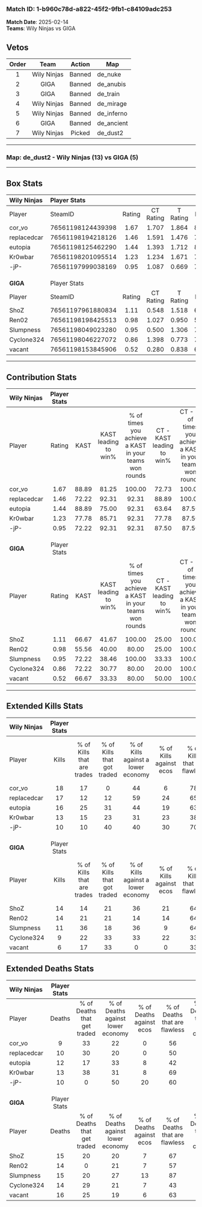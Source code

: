 ### Match ID: 1-b960c78d-a822-45f2-9fb1-c84109adc253  
**Match Date**: 2025-02-14  
**Teams**: Wily Ninjas vs GIGA  

## Vetos  

| Order | Team | Action | Map |
| :---: | :--: | :----: | --- |
| 1 | Wily Ninjas | Banned | de_nuke |
| 2 | GIGA | Banned | de_anubis |
| 3 | GIGA | Banned | de_train |
| 4 | Wily Ninjas | Banned | de_mirage |
| 5 | Wily Ninjas | Banned | de_inferno |
| 6 | GIGA | Banned | de_ancient |
| 7 | Wily Ninjas | Picked | de_dust2 |

---  

### **Map**: de_dust2 - Wily Ninjas (13) vs GIGA (5)  
---  

## Box Stats  

| **Wily Ninjas** | Player Stats      |        |           |          |       |       |       |         |        |      |     |
| :- | :- | :-: | :-: | :-: | :-: | :-: | :-: | :-: | :-: | :-: | :-: |
| Player          | SteamID           | Rating | CT Rating | T Rating | KAST  |  ADR  | Kills | Assists | Deaths | K/D  | HS% |
| cor_vo          | 76561198124439398 |  1.67  |   1.707   |  1.864   | 88.89 | 100.9 |  18   |    7    |   9    | 2.00 | 44  |
| replacedcar     | 76561198194218126 |  1.46  |   1.591   |  1.476   | 72.22 | 95.3  |  17   |    9    |   10   | 1.70 | 35  |
| eutopia         | 76561198125462290 |  1.44  |   1.393   |  1.712   | 88.89 | 84.7  |  16   |    8    |   12   | 1.33 | 68  |
| Kr0wbar         | 76561198201095514 |  1.23  |   1.234   |  1.671   | 77.78 | 100.4 |  13   |    7    |   13   | 1.00 | 46  |
| -jP-            | 76561197999038169 |  0.95  |   1.087   |  0.669   | 72.22 | 51.2  |  10   |    2    |   10   | 1.00 | 40  |
|                 |                   |        |           |          |       |       |       |         |        |      |     |
|                 |                   |        |           |          |       |       |       |         |        |      |     |
|                 |                   |        |           |          |       |       |       |         |        |      |     |
| **GIGA**        | Player Stats      |        |           |          |       |       |       |         |        |      |     |
| Player          | SteamID           | Rating | CT Rating | T Rating | KAST  |  ADR  | Kills | Assists | Deaths | K/D  | HS% |
| ShoZ            | 76561197961880834 |  1.11  |   0.548   |  1.518   | 66.67 | 94.3  |  14   |    5    |   15   | 0.93 | 50  |
| Ren02           | 76561198198425513 |  0.98  |   1.027   |  0.950   | 55.56 | 73.2  |  14   |    3    |   14   | 1.00 | 64  |
| Slumpness       | 76561198049023280 |  0.95  |   0.500   |  1.306   | 72.22 | 75.7  |  11   |    6    |   15   | 0.73 | 63  |
| Cyclone324      | 76561198046227072 |  0.86  |   1.398   |  0.773   | 72.22 | 71.6  |   9   |    5    |   14   | 0.64 | 66  |
| vacant          | 76561198153845906 |  0.52  |   0.280   |  0.838   | 66.67 | 41.2  |   6   |    5    |   16   | 0.38 | 83  |
---  

## Contribution Stats  

| **Wily Ninjas** | Player Stats |       |                      |                                                        |                           |                                                             |                          |                                                            |
| :- | :-: | :-: | :-: | :-: | :-: | :-: | :-: | :-: |
| Player          |    Rating    | KAST  | KAST leading to win% | % of times you achieve a KAST in your teams won rounds | CT - KAST leading to win% | CT - % of times you achieve a KAST in your teams won rounds | T - KAST leading to win% | T - % of times you achieve a KAST in your teams won rounds |
| cor_vo          |     1.67     | 88.89 |        81.25         |                         100.00                         |           72.73           |                           100.00                            |          100.00          |                           100.00                           |
| replacedcar     |     1.46     | 72.22 |        92.31         |                         92.31                          |           88.89           |                           100.00                            |          100.00          |                           80.00                            |
| eutopia         |     1.44     | 88.89 |        75.00         |                         92.31                          |           63.64           |                            87.50                            |          100.00          |                           100.00                           |
| Kr0wbar         |     1.23     | 77.78 |        85.71         |                         92.31                          |           77.78           |                            87.50                            |          100.00          |                           100.00                           |
| -jP-            |     0.95     | 72.22 |        92.31         |                         92.31                          |           87.50           |                            87.50                            |          100.00          |                           100.00                           |
|                 |              |       |                      |                                                        |                           |                                                             |                          |                                                            |
|                 |              |       |                      |                                                        |                           |                                                             |                          |                                                            |
|                 |              |       |                      |                                                        |                           |                                                             |                          |                                                            |
| **GIGA**        | Player Stats |       |                      |                                                        |                           |                                                             |                          |                                                            |
| Player          |    Rating    | KAST  | KAST leading to win% | % of times you achieve a KAST in your teams won rounds | CT - KAST leading to win% | CT - % of times you achieve a KAST in your teams won rounds | T - KAST leading to win% | T - % of times you achieve a KAST in your teams won rounds |
| ShoZ            |     1.11     | 66.67 |        41.67         |                         100.00                         |           25.00           |                           100.00                            |          50.00           |                           100.00                           |
| Ren02           |     0.98     | 55.56 |        40.00         |                         80.00                          |           25.00           |                           100.00                            |          50.00           |                           75.00                            |
| Slumpness       |     0.95     | 72.22 |        38.46         |                         100.00                         |           33.33           |                           100.00                            |          40.00           |                           100.00                           |
| Cyclone324      |     0.86     | 72.22 |        30.77         |                         80.00                          |           20.00           |                           100.00                            |          37.50           |                           75.00                            |
| vacant          |     0.52     | 66.67 |        33.33         |                         80.00                          |           50.00           |                           100.00                            |          30.00           |                           75.00                            |
---  

## Extended Kills Stats  

| **Wily Ninjas** | Player Stats |                            |                            |                                    |                         |                              |                                 |                                       |                    |           |
| :- | :-: | :-: | :-: | :-: | :-: | :-: | :-: | :-: | :-: | :-: |
| Player          |    Kills     | % of Kills that are trades | % of Kills that got traded | % of Kills against a lower economy | % of Kills against ecos | % of Kills that are flawless | % of Kills that are close duels | % of Kills that are assisted by flash | Pistol Round Kills | AWP Kills |
| cor_vo          |      18      |             17             |             0              |                 44                 |            6            |              78              |                0                |                  17                   |         0          |     0     |
| replacedcar     |      17      |             12             |             12             |                 59                 |           24            |              65              |               12                |                   6                   |         0          |     0     |
| eutopia         |      16      |             25             |             31             |                 44                 |           19            |              63              |               13                |                   6                   |         0          |     1     |
| Kr0wbar         |      13      |             15             |             23             |                 31                 |           23            |              38              |                0                |                   0                   |         4          |     0     |
| -jP-            |      10      |             10             |             40             |                 40                 |           30            |              70              |               20                |                   0                   |         0          |     1     |
|                 |              |                            |                            |                                    |                         |                              |                                 |                                       |                    |           |
|                 |              |                            |                            |                                    |                         |                              |                                 |                                       |                    |           |
|                 |              |                            |                            |                                    |                         |                              |                                 |                                       |                    |           |
| **GIGA**        | Player Stats |                            |                            |                                    |                         |                              |                                 |                                       |                    |           |
| Player          |    Kills     | % of Kills that are trades | % of Kills that got traded | % of Kills against a lower economy | % of Kills against ecos | % of Kills that are flawless | % of Kills that are close duels | % of Kills that are assisted by flash | Pistol Round Kills | AWP Kills |
| ShoZ            |      14      |             14             |             21             |                 36                 |           21            |              64              |                7                |                  21                   |         0          |     0     |
| Ren02           |      14      |             21             |             21             |                 14                 |           14            |              64              |                7                |                   0                   |         0          |     6     |
| Slumpness       |      11      |             36             |             18             |                 36                 |            9            |              64              |                0                |                   9                   |         0          |     2     |
| Cyclone324      |      9       |             22             |             33             |                 33                 |           22            |              33              |               22                |                   0                   |         0          |     1     |
| vacant          |      6       |             17             |             33             |                 0                  |            0            |              33              |               17                |                   0                   |         0          |     1     |
## Extended Deaths Stats  

| **Wily Ninjas** | Player Stats |                             |                                   |                          |                               |                            |                           |               |
| :- | :-: | :-: | :-: | :-: | :-: | :-: | :-: | :-: |
| Player          |    Deaths    | % of Deaths that get traded | % of Deaths against lower economy | % of Deaths against ecos | % of Deaths that are flawless | % of Deaths that are close | % of Deaths while blinded | Deaths to AWP |
| cor_vo          |      9       |             33              |                22                 |            0             |              56               |             11             |             0             |       0       |
| replacedcar     |      10      |             30              |                20                 |            0             |              50               |             10             |            10             |       0       |
| eutopia         |      12      |             17              |                33                 |            8             |              42               |             8              |             8             |       0       |
| Kr0wbar         |      13      |             38              |                31                 |            8             |              69               |             15             |             8             |       0       |
| -jP-            |      10      |              0              |                50                 |            20            |              60               |             0              |            10             |       0       |
|                 |              |                             |                                   |                          |                               |                            |                           |               |
|                 |              |                             |                                   |                          |                               |                            |                           |               |
|                 |              |                             |                                   |                          |                               |                            |                           |               |
| **GIGA**        | Player Stats |                             |                                   |                          |                               |                            |                           |               |
| Player          |    Deaths    | % of Deaths that get traded | % of Deaths against lower economy | % of Deaths against ecos | % of Deaths that are flawless | % of Deaths that are close | % of Deaths while blinded | Deaths to AWP |
| ShoZ            |      15      |             20              |                20                 |            7             |              67               |             7              |            13             |       1       |
| Ren02           |      14      |              0              |                21                 |            7             |              57               |             14             |             7             |       0       |
| Slumpness       |      15      |             20              |                27                 |            13            |              87               |             0              |             7             |       1       |
| Cyclone324      |      14      |             29              |                21                 |            7             |              43               |             14             |             7             |       1       |
| vacant          |      16      |             25              |                19                 |            6             |              63               |             6              |             0             |       1       |
